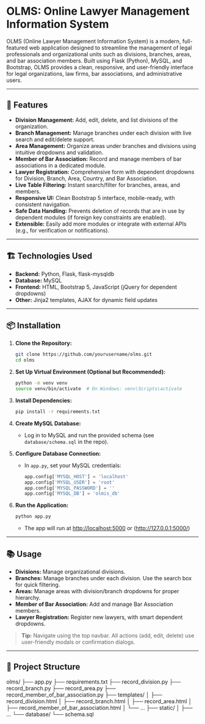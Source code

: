 # OLMS: Online Lawyer Management Information System

OLMS (Online Lawyer Management Information System) is a modern, full-featured web application designed to streamline the management of legal professionals and organizational units such as divisions, branches, areas, and bar association members. Built using Flask (Python), MySQL, and Bootstrap, OLMS provides a clean, responsive, and user-friendly interface for legal organizations, law firms, bar associations, and administrative users.

---

## 🚀 Features

- **Division Management:** Add, edit, delete, and list divisions of the organization.
- **Branch Management:** Manage branches under each division with live search and edit/delete support.
- **Area Management:** Organize areas under branches and divisions using intuitive dropdowns and validation.
- **Member of Bar Association:** Record and manage members of bar associations in a dedicated module.
- **Lawyer Registration:** Comprehensive form with dependent dropdowns for Division, Branch, Area, Country, and Bar Association.
- **Live Table Filtering:** Instant search/filter for branches, areas, and members.
- **Responsive UI:** Clean Bootstrap 5 interface, mobile-ready, with consistent navigation.
- **Safe Data Handling:** Prevents deletion of records that are in use by dependent modules (if foreign key constraints are enabled).
- **Extensible:** Easily add more modules or integrate with external APIs (e.g., for verification or notifications).

---

## 🏗️ Technologies Used

- **Backend:** Python, Flask, flask-mysqldb
- **Database:** MySQL
- **Frontend:** HTML, Bootstrap 5, JavaScript (jQuery for dependent dropdowns)
- **Other:** Jinja2 templates, AJAX for dynamic field updates

---

## 📦 Installation

1. **Clone the Repository:**
    ```bash
    git clone https://github.com/yourusername/olms.git
    cd olms
    ```

2. **Set Up Virtual Environment (Optional but Recommended):**
    ```bash
    python -m venv venv
    source venv/bin/activate  # On Windows: venv\Scripts\activate
    ```

3. **Install Dependencies:**
    ```bash
    pip install -r requirements.txt
    ```

4. **Create MySQL Database:**
    - Log in to MySQL and run the provided schema (see `database/schema.sql` in the repo).

5. **Configure Database Connection:**
    - In `app.py`, set your MySQL credentials:
      ```python
      app.config['MYSQL_HOST'] = 'localhost'
      app.config['MYSQL_USER'] = 'root'
      app.config['MYSQL_PASSWORD'] = ''
      app.config['MYSQL_DB'] = 'olmis_db'
      ```

6. **Run the Application:**
    ```bash
    python app.py
    ```
    - The app will run at [http://localhost:5000](http://localhost:5000) or (http://127.0.0.1:5000/)

---

## 📚 Usage

- **Divisions:** Manage organizational divisions.
- **Branches:** Manage branches under each division. Use the search box for quick filtering.
- **Areas:** Manage areas with division/branch dropdowns for proper hierarchy.
- **Member of Bar Association:** Add and manage Bar Association members.
- **Lawyer Registration:** Register new lawyers, with smart dependent dropdowns.

> **Tip:** Navigate using the top navbar. All actions (add, edit, delete) use user-friendly modals or confirmation dialogs.

---

## 📂 Project Structure
olms/
├── app.py
├── requirements.txt
├── record_division.py
├── record_branch.py
├── record_area.py
├── record_member_of_bar_association.py
├── templates/
│ ├── record_division.html
│ ├── record_branch.html
│ ├── record_area.html
│ ├── record_member_of_bar_association.html
│ └── ...
├── static/
│ ├── ...
└── database/
└── schema.sql
